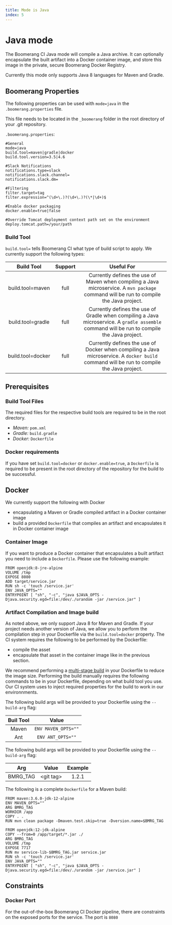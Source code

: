 ```yaml
---
title: Mode is Java
index: 5
---
```


# Java mode

The Boomerang CI Java mode will compile a Java archive. It can optionally encapsulate the built artifact into a Docker container image, and store this image in the private, secure Boomerang Docker Registry.

Currently this mode only supports Java 8 languages for Maven and Gradle.

## Boomerang Properties

The following properties can be used with `mode=java` in the `.boomerang.properties` file.

This file needs to be located in the `_boomerang` folder in the root directory of your .git repository.

`.boomerang.properties`:

```
#General
mode=java
build.tool=maven|gradle|docker
build.tool.version=3.5|4.6

#Slack Notifications
notifications.type=slack
notifications.slack.channel=
notifications.slack.dm=

#Filtering
filter.target=tag
filter.expression=^(\d+\.)?(\d+\.)?(\*|\d+)$

#Enable docker packaging
docker.enable=true|false

#Override Tomcat deployment context path set on the environment
deploy.tomcat.path=/your/path
```

### Build Tool

`build.tool=` tells Boomerang CI what type of build script to apply. We currently support the following types:

|  **Build Tool**   | **Support** |                                                                **Useful For**                                                                |
| :---------------: | :---------: | :------------------------------------------------------------------------------------------------------------------------------------------: |
| build.tool=maven  |    full     |   Currently defines the use of Maven when compiling a Java microservice. A `mvn package` command will be run to compile the Java project.    |
| build.tool=gradle |    full     | Currently defines the use of Gradle when compiling a Java microservice. A `gradle assemble` command will be run to compile the Java project. |
| build.tool=docker |    full     |  Currently defines the use of Docker when compiling a Java microservice. A `docker build` command will be run to compile the Java project.   |

## Prerequisites

### Build Tool Files

The required files for the respective build tools are required to be in the root directory.

- _Maven:_ `pom.xml`
- _Gradle:_ `build.gradle`
- _Docker:_ `Dockerfile`

### Docker requirements

If you have set `build.tool=docker` or `docker.enable=true`, a `Dockerfile` is required to be present in the root directory of the repository for the build to be successful.

## Docker

We currently support the following with Docker

- encapsulating a Maven or Gradle compiled artifact in a Docker container image
- build a provided `Dockerfile` that compiles an artifact and encapsulates it in Docker container image

### Container Image

If you want to produce a Docker container that encapsulates a built artifact you need to include a `Dockerfile`. Please use the following example:

```
FROM openjdk:8-jre-alpine
VOLUME /tmp
EXPOSE 8080
ADD target/service.jar
RUN sh -c 'touch /service.jar'
ENV JAVA_OPTS=""
ENTRYPOINT [ "sh", "-c", "java $JAVA_OPTS -Djava.security.egd=file:/dev/./urandom -jar /service.jar" ]
```

### Artifact Compilation and Image build

As noted above, we only support Java 8 for Maven and Gradle. If your project needs another version of Java, we allow you to perform the compilation step in your Dockerfile via the `build.tool=docker` property. The CI system requires the following to be performed by the Dockerfile:

- compile the asset
- encapsulate that asset in the container image like in the previous section.

We recommend performing a [multi-stage build](https://docs.docker.com/develop/develop-images/multistage-build/) in your Dockerfile to reduce the image size. Performing the build manually requires the following commands to be in your Dockerfile, depending on what build tool you use. Our CI system uses to inject required properties for the build to work in our environnments.

The following build args will be provided to your Dockerfile using the `--build-arg` flag:

| **Buil Tool** |      **Value**      |
| :-----------: | :-----------------: |
|     Maven     | `ENV MAVEN_OPTS=""` |
|      Ant      |  `ENV ANT_OPTS=""`  |

The following build args will be provided to your Dockerfile using the `--build-arg` flag:

| **Arg**  | **Value**  | **Example** |
| :------: | :--------: | :---------: |
| BMRG_TAG | \<git tag> |    1.2.1    |

The following is a complete `Dockerfile` for a Maven build:

```
FROM maven:3.6.0-jdk-12-alpine
ENV MAVEN_OPTS=""
ARG BMRG_TAG
WORKDIR /app
COPY . .
RUN mvn clean package -Dmaven.test.skip=true -Dversion.name=$BMRG_TAG

FROM openjdk:12-jdk-alpine
COPY --from=0 /app/target/*.jar ./
ARG BMRG_TAG
VOLUME /tmp
EXPOSE 7717
RUN mv service-lib-$BMRG_TAG.jar service.jar
RUN sh -c 'touch /service.jar'
ENV JAVA_OPTS=""
ENTRYPOINT [ "sh", "-c", "java $JAVA_OPTS -Djava.security.egd=file:/dev/./urandom -jar /service.jar" ]
```

## Constraints

### Docker Port

For the out-of-the-box Boomerang CI Docker pipeline, there are constraints on the exposed ports for the service. The port is `8080`
